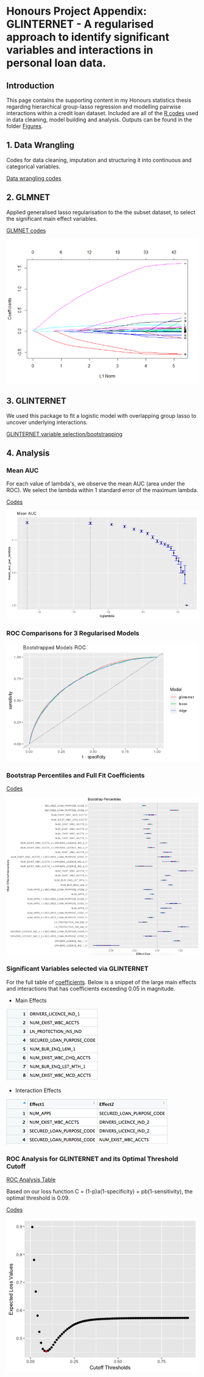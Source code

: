 # Honours Project Appendix: GLINTERNET - A regularised approach to identify significant variables and interactions in personal loan data.

## Introduction
This page contains the supporting content in my Honours statistics thesis regarding hierarchical group-lasso 
regression and modelling pairwise interactions within a credit loan dataset. Included are all of the [R codes](https://github.com/debl9/Honours_glinternet/tree/master/Rcodes) 
used in data cleaning, model building and analysis. Outputs can be found in the folder 
[Figures](https://github.com/debl9/Honours_glinternet/tree/master/Figures).

## 1. Data Wrangling 
Codes for data cleaning, imputation and structuring it into continuous and categorical variables. 

[Data wrangling codes](https://github.com/debl9/Honours_glinternet/blob/master/Rcodes/code1_data_wrangling.R)

## 2. GLMNET 
Applied generalised lasso regularisation to the the subset dataset, to select the significant main effect 
variables.

[GLMNET codes](https://github.com/debl9/Honours_glinternet/blob/master/Rcodes/code3_glmnet.R)

![GitHub Logo](/Figures/plot_glmnet_lasso.png)

## 3. GLINTERNET
We used this package to fit a logistic model with overlapping group lasso to uncover underlying interactions.

[GLINTERNET variable selection/bootstrapping](https://github.com/debl9/Honours_glinternet/blob/master/Rcodes/code4_glinternet.R)

## 4. Analysis 
### Mean AUC

For each value of lambda's, we observe the mean AUC (area under the ROC). We select the lambda within 1 standard error
of the maximum lambda. 

[Codes](https://github.com/debl9/Honours_glinternet/blob/master/Rcodes/code4_glinternet.R)

![GitHub Logo](/Figures/glint_mean_auc.png)

### ROC Comparisons for 3 Regularised Models

![GitHub Logo](/Figures/bootstrap_models_rocs.png)

### Bootstrap Percentiles and Full Fit Coefficients

[Codes](https://github.com/debl9/Honours_glinternet/blob/master/Rcodes/code6_extractcoefs_analysis.R)

![Percentiles](/Figures/glint_bootstrap_percentiles.png)

### Significant Variables selected via GLINTERNET

For the full table of [coefficients](https://github.com/debl9/Honours_glinternet/blob/master/full_coefs.csv).
Below is a snippet of the large main effects and interactions that has coefficients exceeding 0.05 in magnitude.

- Main Effects

![main_effects](/Figures/glint_main_effects.png)

- Interaction Effects

![Interactions](/Figures/glint_interaction_effects.png)

### ROC Analysis for GLINTERNET and its Optimal Threshold Cutoff 

[ROC Analysis Table](https://github.com/debl9/Honours_glinternet/blob/master/roc_table.csv)

Based on our loss function C = (1-p)a(1-specificity) + pb(1-sensitivity), the optimal threshold is 0.09. 

[Codes](https://github.com/debl9/Honours_glinternet/blob/master/Rcodes/code8_roc_analysis.R)

![min_loss](/Figures/expected_loss_function.jpeg)